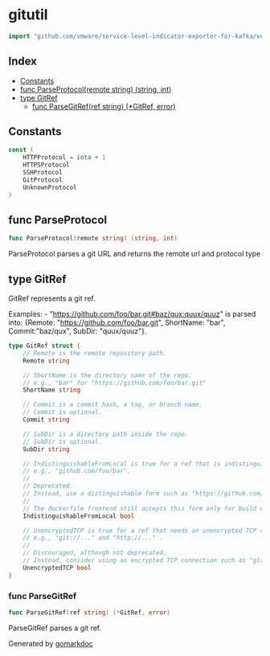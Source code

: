 <!-- Code generated by gomarkdoc. DO NOT EDIT -->

# gitutil

```go
import "github.com/vmware/service-level-indicator-exporter-for-kafka/vendor/github.com/moby/buildkit/util/gitutil"
```

## Index

- [Constants](<#constants>)
- [func ParseProtocol(remote string) (string, int)](<#func-parseprotocol>)
- [type GitRef](<#type-gitref>)
  - [func ParseGitRef(ref string) (*GitRef, error)](<#func-parsegitref>)


## Constants

```go
const (
    HTTPProtocol = iota + 1
    HTTPSProtocol
    SSHProtocol
    GitProtocol
    UnknownProtocol
)
```

## func ParseProtocol

```go
func ParseProtocol(remote string) (string, int)
```

ParseProtocol parses a git URL and returns the remote url and protocol type

## type GitRef

GitRef represents a git ref.

Examples: \- "https://github.com/foo/bar.git#baz/qux:quux/quuz" is parsed into: \{Remote: "https://github.com/foo/bar.git", ShortName: "bar", Commit:"baz/qux", SubDir: "quux/quuz"\}.

```go
type GitRef struct {
    // Remote is the remote repository path.
    Remote string

    // ShortName is the directory name of the repo.
    // e.g., "bar" for "https://github.com/foo/bar.git"
    ShortName string

    // Commit is a commit hash, a tag, or branch name.
    // Commit is optional.
    Commit string

    // SubDir is a directory path inside the repo.
    // SubDir is optional.
    SubDir string

    // IndistinguishableFromLocal is true for a ref that is indistinguishable from a local file path,
    // e.g., "github.com/foo/bar".
    //
    // Deprecated.
    // Instead, use a distinguishable form such as "https://github.com/foo/bar.git".
    //
    // The dockerfile frontend still accepts this form only for build contexts.
    IndistinguishableFromLocal bool

    // UnencryptedTCP is true for a ref that needs an unencrypted TCP connection,
    // e.g., "git://..." and "http://..." .
    //
    // Discouraged, although not deprecated.
    // Instead, consider using an encrypted TCP connection such as "git@github.com/foo/bar.git" or "https://github.com/foo/bar.git".
    UnencryptedTCP bool
}
```

### func ParseGitRef

```go
func ParseGitRef(ref string) (*GitRef, error)
```

ParseGitRef parses a git ref.



Generated by [gomarkdoc](<https://github.com/princjef/gomarkdoc>)
